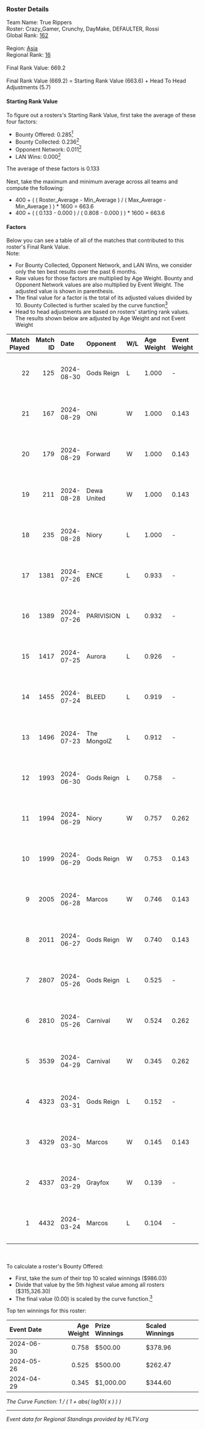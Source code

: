 ### Roster Details<br />
Team Name: True Rippers<br />
Roster: Crazy_Gamer, Crunchy, DayMake, DEFAULTER, Rossi<br />
Global Rank: [162](../../standings_global_2024_09_04.md)<br />
<br />
Region: [Asia]( ../../standings_asia_2024_09_04.md)<br />
Regional Rank: [16]( ../../standings_asia_2024_09_04.md)<br />
<br />
Final Rank Value:  669.2<br />
<br />
Final Rank Value (669.2) = Starting Rank Value (663.6) + Head To Head Adjustments (5.7)<br />

#### Starting Rank Value<br />
To figure out a rosters's Starting Rank Value, first take the average of these four factors:<br />
- Bounty Offered: 0.285[<sup>1</sup>](#table2)
- Bounty Collected: 0.236[<sup>2</sup>](#table1)
- Opponent Network: 0.011[<sup>2</sup>](#table1)
- LAN Wins: 0.000[<sup>2</sup>](#table1)

The average of these factors is 0.133<br />
<br />
Next, take the maximum and minimum average across all teams and compute the following:<br />
- 400 + ( ( Roster_Average - Min_Average ) / ( Max_Average - Min_Average ) ) * 1600 = 663.6
- 400 + ( ( 0.133 - 0.000 ) / ( 0.808 - 0.000 ) ) * 1600 = 663.6


#### Factors<br />
Below you can see a table of all of the matches that contributed to this roster's Final Rank Value.<br />
Note:<br />

- For Bounty Collected, Opponent Network, and LAN Wins, we consider only the ten best results over the past 6 months.
- Raw values for those factors are multiplied by Age Weight. Bounty and Opponent Network values are also multiplied by Event Weight. The adjusted value is shown in parenthesis.
- The final value for a factor is the total of its adjusted values divided by 10. Bounty Collected is further scaled by the curve function[<sup>3</sup>](#curveFunction)
- Head to head adjustments are based on rosters' starting rank values. The results shown below are adjusted by Age Weight and not Event Weight
<span id="table1"></span><br />


| Match Played | Match ID | Date       | Opponent    | W/L | Age Weight | Event Weight | Bounty Collected | Opponent Network | LAN Wins  | H2H Adj. | Roster                                             |
| -: | -: | :- | :- | :- | :- | :- | :- | :- | :- | -: | :- |
|           22 |      125 | 2024-08-30 | Gods Reign  | L   | 1.000      | -            | -                | -                | -         |   -13.06 | Crazy_Gamer, Crunchy, DayMake, DEFAULTER, Rossi    |
|           21 |      167 | 2024-08-29 | ONi         | W   | 1.000      | 0.143        | 0.000 (0.000)    | 0.114 (0.016)    | 0 (0.000) |     8.53 | Crazy_Gamer, Crunchy, DayMake, DEFAULTER, Rossi    |
|           20 |      179 | 2024-08-29 | Forward     | W   | 1.000      | 0.143        | 0.000 (0.000)    | 0.038 (0.005)    | 0 (0.000) |     8.19 | Crazy_Gamer, Crunchy, DayMake, DEFAULTER, Rossi    |
|           19 |      211 | 2024-08-28 | Dewa United | W   | 1.000      | 0.143        | 0.002 (0.000)    | 0.038 (0.005)    | 0 (0.000) |     8.43 | Crazy_Gamer, Crunchy, DayMake, DEFAULTER, Rossi    |
|           18 |      235 | 2024-08-28 | Niory       | L   | 1.000      | -            | -                | -                | -         |   -22.08 | Crazy_Gamer, Crunchy, DayMake, DEFAULTER, Rossi    |
|           17 |     1381 | 2024-07-26 | ENCE        | L   | 0.933      | -            | -                | -                | -         |    -1.21 | Crazy_Gamer, DayMake, DEFAULTER, Mcg!LLzZz, Rossi  |
|           16 |     1389 | 2024-07-26 | PARIVISION  | L   | 0.932      | -            | -                | -                | -         |    -2.69 | Crazy_Gamer, DayMake, DEFAULTER, Mcg!LLzZz, Rossi  |
|           15 |     1417 | 2024-07-25 | Aurora      | L   | 0.926      | -            | -                | -                | -         |    -0.58 | Crazy_Gamer, DayMake, DEFAULTER, Mcg!LLzZz, Rossi  |
|           14 |     1455 | 2024-07-24 | BLEED       | L   | 0.919      | -            | -                | -                | -         |    -6.90 | Crazy_Gamer, DayMake, DEFAULTER, Mcg!LLzZz, Rossi  |
|           13 |     1496 | 2024-07-23 | The MongolZ | L   | 0.912      | -            | -                | -                | -         |    -0.09 | Crazy_Gamer, DayMake, DEFAULTER, Mcg!LLzZz, Rossi  |
|           12 |     1993 | 2024-06-30 | Gods Reign  | L   | 0.758      | -            | -                | -                | -         |   -11.24 | Crazy_Gamer, DayMake, DEFAULTER, Mcg!LLzZz, Rossi  |
|           11 |     1994 | 2024-06-29 | Niory       | W   | 0.757      | 0.262        | 0.000 (0.000)    | 0.114 (0.022)    | 0 (0.000) |     5.73 | Crazy_Gamer, DayMake, DEFAULTER, Mcg!LLzZz, Rossi  |
|           10 |     1999 | 2024-06-29 | Gods Reign  | W   | 0.753      | 0.143        | 0.024 (0.003)    | 0.255 (0.027)    | 0 (0.000) |    12.88 | Crazy_Gamer, DayMake, DEFAULTER, Mcg!LLzZz, Rossi  |
|            9 |     2005 | 2024-06-28 | Marcos      | W   | 0.746      | 0.143        | 0.000 (0.000)    | 0.028 (0.003)    | 0 (0.000) |     6.14 | Crazy_Gamer, DayMake, DEFAULTER, Mcg!LLzZz, Rossi  |
|            8 |     2011 | 2024-06-27 | Gods Reign  | W   | 0.740      | 0.143        | 0.024 (0.003)    | 0.255 (0.027)    | 0 (0.000) |    13.36 | Crazy_Gamer, DayMake, DEFAULTER, Mcg!LLzZz, Rossi  |
|            7 |     2807 | 2024-05-26 | Gods Reign  | L   | 0.525      | -            | -                | -                | -         |    -7.07 | Crazy_Gamer, DayMake, DEFAULTER, Mcg!LLzZz, Rossi  |
|            6 |     2810 | 2024-05-26 | Carnival    | W   | 0.524      | 0.262        | 0.002 (0.000)    | 0.000 (0.000)    | 0 (0.000) |     5.21 | Crazy_Gamer, DayMake, DEFAULTER, Mcg!LLzZz, Rossi  |
|            5 |     3539 | 2024-04-29 | Carnival    | W   | 0.345      | 0.262        | 0.002 (0.000)    | 0.000 (0.000)    | 0 (0.000) |     3.54 | Crazy_Gamer, DEFAULTER, Gh0sTTTT, Mcg!LLzZz, Rossi |
|            4 |     4323 | 2024-03-31 | Gods Reign  | L   | 0.152      | -            | -                | -                | -         |    -2.06 | Crazy_Gamer, DEFAULTER, Gh0sTTTT, Mcg!LLzZz, Rossi |
|            3 |     4329 | 2024-03-30 | Marcos      | W   | 0.145      | 0.143        | 0.000 (0.000)    | 0.004 (0.000)    | 0 (0.000) |     1.79 | Crazy_Gamer, DEFAULTER, Gh0sTTTT, Mcg!LLzZz, Rossi |
|            2 |     4337 | 2024-03-29 | Grayfox     | W   | 0.139      | -            | -                | -                | -         |     0.82 | Crazy_Gamer, DEFAULTER, Gh0sTTTT, Mcg!LLzZz, Rossi |
|            1 |     4432 | 2024-03-24 | Marcos      | L   | 0.104      | -            | -                | -                | -         |    -1.99 | Anasasis, Crazy_Gamer, DEFAULTER, Mcg!LLzZz, Rossi |

<br />
<span id="table2"></span><br />
To calculate a roster's Bounty Offered:<br />

- First, take the sum of their top 10 scaled winnings ($986.03)
- Divide that value by the 5th highest value among all rosters ($315,326.30)
- The final value (0.00) is scaled by the curve function.[<sup>3</sup>](#curveFunction)

Top ten winnings for this roster:<br />

| Event Date | Age Weight | Prize Winnings | Scaled Winnings |
| :- | -: | :- | :- |
| 2024-06-30 |      0.758 | $500.00        | $378.96         |
| 2024-05-26 |      0.525 | $500.00        | $262.47         |
| 2024-04-29 |      0.345 | $1,000.00      | $344.60         |


<span id="curveFunction"></span>_The Curve Function: 1 / ( 1 + abs( log10( x ) ) )_<br />

---
_Event data for Regional Standings provided by HLTV.org_<br />
